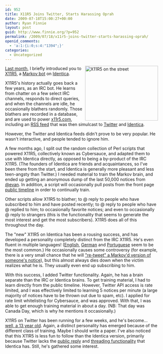 ```yaml
---
id: 952
title: X11R5 Joins Twitter, Starts Harassing Oprah
date: 2009-07-18T15:00:27+00:00
author: Ryan Finnie
layout: post
guid: http://www.finnie.org/?p=952
permalink: /2009/07/18/x11r5-joins-twitter-starts-harassing-oprah/
openid_comments:
  - 'a:1:{i:0;s:4:"1394";}'
categories:
  - Uncategorized
---
```

<div style="float: right;">
  <a href="http://www.flickr.com/photos/fo0bar/3587751864/" title="X11R5 on the street by Ryan Finnie, on Flickr"><img src="http://farm4.static.flickr.com/3641/3587751864_d926a09af9_m.jpg" width="240" height="180" alt="X11R5 on the street" /></a>
</div>

[Last month](http://www.finnie.org/2009/06/19/beep/), I briefly introduced you to [X11R5](http://identi.ca/x11r5), a [Markov bot](http://en.wikipedia.org/wiki/Markov_chain) on [Identica](http://identi.ca/).

X11R5's history actually goes back a few years, as an IRC bot. He learns from chatter on a few select IRC channels, responds to direct queries, and when the channels are idle, he occasionally blathers randomly. Those blathers are recorded in a database, and are used to power [x11r5.com](http://www.x11r5.com/), including an [RSS feed](http://www.x11r5.com/x11r5.rss) that was then simulcast to [Twitter](http://twitter.com/x11r5) and [Identica](http://identi.ca/x11r5).

However, the Twitter and Identica feeds didn't prove to be very popular. He wasn't interactive, and people tended to ignore him.

A few months ago, I split out the random collection of Perl scripts that powered X11R5, collectively known as Cybersauce, and adapted them to use with Identica directly, as opposed to being a by-product of the IRC X11R5. (The founders of Identica are friends and acquaintances, so I've been there from the start, and Identica is generally more pleasant and less teen-angsty than Twitter.) I needed material to train the Markov brain, and ended up getting an anonymous dump of the last 50,000 notices from [@evan](http://identi.ca/evan). In addition, a script will occasionally pull posts from the front page [public timeline](http://identi.ca/) in order to continually train.

Other scripts allow X11R5 to blather; to @ reply to people who have subscribed to him and have posted recently; to @ reply to people who have @ replied to him; to occasionally favorite notices; and even to occasionally @ reply to strangers (this is the functionality that seems to generate the most interest and get the most subscribers). X11R5 does all of this throughout the day.

The "new" X11R5 on Identica has been a rousing success, and has developed a personality completely distinct from the IRC X11R5. He's even fluent in multiple languages! ([English](http://identi.ca/notice/6547151), [German](http://identi.ca/notice/6528406) and [Portuguese](http://identi.ca/notice/6526162) seem to be the most common.) He occasionally causes some controversy (for example, there is a very small chance that he will ["re-tweet" a Markov'd version of someone's notice](http://identi.ca/conversation/6334633#notice-6335607)), but this almost always dies down when the victim realizes what he is. They usually even end up subscribing to him.

With this success, I added Twitter functionality. Again, he has a brain separate than the IRC or Identica brains. To get training material, I had to learn directly from the public timeline. However, Twitter API access is rate limited, and I was effectively limited to learning 5 notices per minute (a large majority of notices have to be thrown out due to spam, etc). I applied for rate limit whitelisting for Cybersauce, and was approved. With that, I was able to get enough training material in about a day. (NB: That day was Canada Day, which is why he mentions it occasionally.)

X11R5 on Twitter has been running for a few weeks, and he's become... [well, a 13 year old](http://twitter.com/x11r5/status/2669607852). Again, a distinct personality has emerged because of the different class of training. Maybe I should write a paper. I've also noticed that this X11R5 is less fun to follow than the Identica version, primarily because Twitter lacks the [public reply](http://identi.ca/x11r5/replies) and [threading functionality](http://identi.ca/conversation/6205701#notice-6212932) that Identica has. Still, he's gathered some interest.